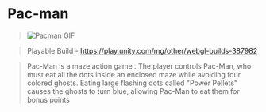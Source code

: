 # Pac-man 
>![Pacman GIF](https://github.com/Sushant262/Pacman/assets/141551971/0377594c-c92c-46ff-a7a1-09049bc28aa3)

>Playable Build - https://play.unity.com/mg/other/webgl-builds-387982

> Pac-Man is a maze action game . The player controls Pac-Man, who must eat all the dots inside an enclosed maze while avoiding four colored ghosts. Eating large flashing dots called "Power Pellets" causes the ghosts to turn blue, allowing Pac-Man to eat them for bonus points
